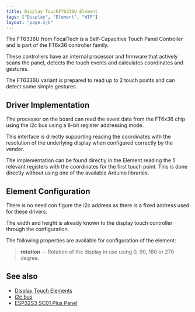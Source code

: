 ```yaml
---
title: Display TouchFT6336U Element
tags: ["Display", "Element", "WIP"]
layout: "page.njk"
---
```


The FT6336U from FocalTech is a Self-Capacitive Touch Panel Controller and is part of the FT6x36 controller family.

These controllers have an internal processor
and firmware that actively scans the panel, detects the touch events and calculates coordinates and gestures.

The FT6336U variant is prepared to read up to 2 touch points and can detect some simple gestures.

## Driver Implementation

The processor on the board can read the event data from the FT6x36 chip using the i2c bus using a 8-bit register addressing mode.

This interface is directly supporting reading the coordinates with the resolution of the underlying display when configured correctly by the vendor.

The implementation can be found directly in the Element reading the 5 relevant registers with
the coordinates for the first touch point. This is done directly without using one of the
available Arduino libraries.


## Element Configuration

<!-- <object data="/element.svg?touchft6336" type="image/svg+xml"></object> -->

There is no need con figure the i2c address as there is a fixed address used for these drivers.

The width and height is already known to the display touch controller through the configuration.

The following properties are available for configuration of the element:

> **rotation** -- Rotation of the display in use using 0, 90, 180 or 270 degree.


## See also

* [Display Touch Elements](/elements/display/touch.md)
* [i2c bus](/dev/i2c.md)
* [ESP32S3 SC01 Plus Panel](boards\esp32s3\sc01-plus.md)

